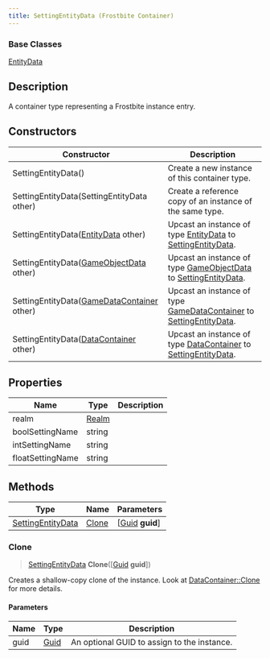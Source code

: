 ```yaml
---
title: SettingEntityData (Frostbite Container)
---
```

### Base Classes

[EntityData](EntityData)

## Description

A container type representing a Frostbite instance entry.

## Constructors

| Constructor                                                                  | Description                                                                                                               |
| ---------------------------------------------------------------------------- | ------------------------------------------------------------------------------------------------------------------------- |
| SettingEntityData()                                                          | Create a new instance of this container type.                                                                             |
| SettingEntityData(SettingEntityData other)                                   | Create a reference copy of an instance of the same type.                                                                  |
| SettingEntityData([EntityData](EntityData) other)                            | Upcast an instance of type [EntityData](EntityData) to [SettingEntityData](SettingEntityData).                            |
| SettingEntityData([GameObjectData](GameObjectData) other)                    | Upcast an instance of type [GameObjectData](GameObjectData) to [SettingEntityData](SettingEntityData).                    |
| SettingEntityData([GameDataContainer](GameDataContainer) other)              | Upcast an instance of type [GameDataContainer](GameDataContainer) to [SettingEntityData](SettingEntityData).              |
| SettingEntityData([DataContainer](/vext/ref/cls/shr/datacontainer) other) | Upcast an instance of type [DataContainer](/vext/ref/cls/shr/datacontainer) to [SettingEntityData](SettingEntityData). |

## Properties

| Name             | Type           | Description |
| ---------------- | -------------- | ----------- |
| realm            | [Realm](Realm) |             |
| boolSettingName  | string         |             |
| intSettingName   | string         |             |
| floatSettingName | string         |             |

## Methods

| Type                                   | Name            | Parameters                                     |
| -------------------------------------- | --------------- | ---------------------------------------------- |
| [SettingEntityData](SettingEntityData) | [Clone](#clone) | \[[Guid](/vext/ref/cls/shr/guid) **guid**\] |

### Clone

> [SettingEntityData](SettingEntityData) **Clone**(\[[Guid](/vext/ref/cls/shr/guid) **guid**\])

Creates a shallow-copy clone of the instance. Look at [DataContainer::Clone](/vext/ref/cls/shr/datacontainer#clone) for more details.

#### Parameters

| Name | Type         | Description                                 |
| ---- | ------------ | ------------------------------------------- |
| guid | [Guid](Guid) | An optional GUID to assign to the instance. |
